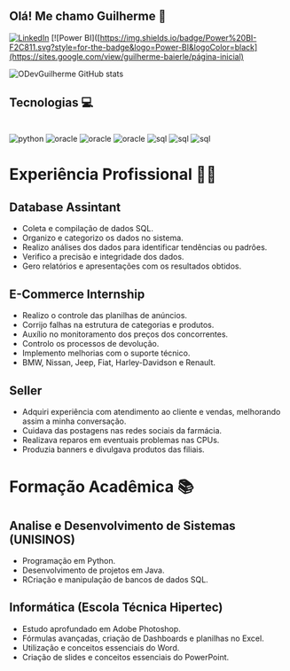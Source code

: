 ## Olá! Me chamo Guilherme 💫

[![LinkedIn](https://img.shields.io/badge/LinkedIn-0A66C2.svg?style=for-the-badge&logo=LinkedIn&logoColor=white)](https://www.linkedin.com/in/guilherme-henrique-baierle-de-ferreira-841866223/)
[![Power BI]([https://img.shields.io/badge/Power%20BI-F2C811.svg?style=for-the-badge&logo=Power-BI&logoColor=black](https://sites.google.com/view/guilherme-baierle/página-inicial)

![ODevGuilherme GitHub stats](https://github-readme-stats.vercel.app/api?username=ODevGuilherme&show_icons=true&theme=gruvbox)

## Tecnologias 💻

<div style="display: inline_bloc"><br/>
    <img align="center"alt="python" src="https://img.shields.io/badge/Python-3776AB.svg?style=for-the-badge&logo=Python&logoColor=white" />
    <img align="center"alt="oracle" src="https://img.shields.io/badge/Oracle-F80000.svg?style=for-the-badge&logo=Oracle&logoColor=white" />
    <img align="center"alt="oracle" src="https://img.shields.io/badge/Power%20BI-F2C811.svg?style=for-the-badge&logo=Power-BI&logoColor=black" />
    <img align="center"alt="oracle" src="https://img.shields.io/badge/Metabase-509EE3.svg?style=for-the-badge&logo=Metabase&logoColor=white" />
    <img align="center"alt="sql" src="https://img.shields.io/badge/Apache%20Spark-E25A1C.svg?style=for-the-badge&logo=Apache-Spark&logoColor=white" />
    <img align="center"alt="sql" src="https://img.shields.io/badge/Microsoft%20SQL%20Server-CC2927.svg?style=for-the-badge&logo=Microsoft-SQL-Server&logoColor=white" />
    <img align="center"alt="sql" src="https://img.shields.io/badge/Figma-F24E1E.svg?style=for-the-badge&logo=Figma&logoColor=white" />
<div>


# Experiência Profissional 👨‍💻
## Database Assintant
- Coleta e compilação de dados SQL. 
- Organizo e categorizo os dados no sistema.
- Realizo análises dos dados para identificar tendências ou padrões.
- Verifico a precisão e integridade dos dados.
- Gero relatórios e apresentações com os resultados obtidos.

## E-Commerce Internship 
- Realizo o controle das planilhas de anúncios.
- Corrijo falhas na estrutura de categorias e produtos.
- Auxílio no monitoramento dos preços dos concorrentes.
- Controlo os processos de devolução.
- Implemento melhorias com o suporte técnico.
- BMW, Nissan, Jeep, Fiat, Harley-Davidson e Renault.

## Seller
- Adquiri experiência com atendimento ao cliente e vendas, melhorando assim a minha conversação.
- Cuidava das postagens nas redes sociais da farmácia.
- Realizava reparos em eventuais problemas nas CPUs.
- Produzia banners e divulgava produtos das filiais.

# Formação Acadêmica 📚
## Analise e Desenvolvimento de Sistemas (UNISINOS)
- Programação em Python.
- Desenvolvimento de projetos em Java.
- RCriação e manipulação de bancos de dados SQL.

## Informática (Escola Técnica Hipertec)
- Estudo aprofundado em Adobe Photoshop.
- Fórmulas avançadas, criação de Dashboards e planilhas no Excel.
- Utilização e conceitos essenciais do Word.
- Criação de slides e conceitos essenciais do PowerPoint.
